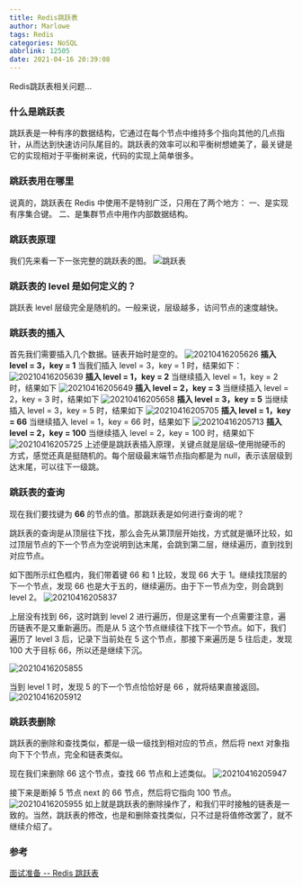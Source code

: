 ```yaml
---
title: Redis跳跃表
author: Marlowe
tags: Redis
categories: NoSQL
abbrlink: 12505
date: 2021-04-16 20:39:08
---
```

Redis跳跃表相关问题...
<!--more-->

### 什么是跳跃表
跳跃表是一种有序的数据结构，它通过在每个节点中维持多个指向其他的几点指针，从而达到快速访问队尾目的。跳跃表的效率可以和平衡树想媲美了，最关键是它的实现相对于平衡树来说，代码的实现上简单很多。

### 跳跃表用在哪里

说真的，跳跃表在 Redis 中使用不是特别广泛，只用在了两个地方：
一、是实现有序集合键。
二、是集群节点中用作内部数据结构。
### 跳跃表原理
我们先来看一下一张完整的跳跃表的图。
![跳跃表](https://img-blog.csdnimg.cn/20190608163948471.png?x-oss-process=image/watermark,type_ZmFuZ3poZW5naGVpdGk,shadow_10,text_aHR0cHM6Ly9ibG9nLmNzZG4ubmV0L3dlaXhpbl80MTYyMjE4Mw==,size_16,color_FFFFFF,t_70)

### 跳跃表的 level 是如何定义的？
跳跃表 level 层级完全是随机的。一般来说，层级越多，访问节点的速度越快。


### 跳跃表的插入
首先我们需要插入几个数据。链表开始时是空的。
![20210416205626](http://marlowe.oss-cn-beijing.aliyuncs.com/img/20210416205626.png)
**插入 level = 3，key = 1**
当我们插入 level = 3，key = 1 时，结果如下：
![20210416205639](http://marlowe.oss-cn-beijing.aliyuncs.com/img/20210416205639.png)
**插入 level = 1，key = 2**
当继续插入 level = 1，key = 2 时，结果如下
![20210416205649](http://marlowe.oss-cn-beijing.aliyuncs.com/img/20210416205649.png)
**插入 level = 2，key = 3**
当继续插入 level = 2，key = 3 时，结果如下
![20210416205658](http://marlowe.oss-cn-beijing.aliyuncs.com/img/20210416205658.png)
**插入 level = 3，key = 5**
当继续插入 level = 3，key = 5 时，结果如下
![20210416205705](http://marlowe.oss-cn-beijing.aliyuncs.com/img/20210416205705.png)
**插入 level = 1，key = 66**
当继续插入 level = 1，key = 66 时，结果如下
![20210416205713](http://marlowe.oss-cn-beijing.aliyuncs.com/img/20210416205713.png)
**插入 level = 2，key = 100**
当继续插入 level = 2，key = 100 时，结果如下
![20210416205725](http://marlowe.oss-cn-beijing.aliyuncs.com/img/20210416205725.png)
上述便是跳跃表插入原理，关键点就是层级–使用抛硬币的方式，感觉还真是挺随机的。每个层级最末端节点指向都是为 null，表示该层级到达末尾，可以往下一级跳。


### 跳跃表的查询
现在我们要找键为 **66** 的节点的值。那跳跃表是如何进行查询的呢？

跳跃表的查询是从顶层往下找，那么会先从第顶层开始找，方式就是循环比较，如过顶层节点的下一个节点为空说明到达末尾，会跳到第二层，继续遍历，直到找到对应节点。

如下图所示红色框内，我们带着键 66 和 1 比较，发现 66 大于 1。继续找顶层的下一个节点，发现 66 也是大于五的，继续遍历。由于下一节点为空，则会跳到 level 2。
![20210416205837](http://marlowe.oss-cn-beijing.aliyuncs.com/img/20210416205837.png)

上层没有找到 66，这时跳到 level 2 进行遍历，但是这里有一个点需要注意，遍历链表不是又重新遍历。而是从 5 这个节点继续往下找下一个节点。如下，我们遍历了 level 3 后，记录下当前处在 5 这个节点，那接下来遍历是 5 往后走，发现 100 大于目标 66，所以还是继续下沉。

![20210416205855](http://marlowe.oss-cn-beijing.aliyuncs.com/img/20210416205855.png)

当到 level 1 时，发现 5 的下一个节点恰恰好是 66 ，就将结果直接返回。
![20210416205912](http://marlowe.oss-cn-beijing.aliyuncs.com/img/20210416205912.png)

### 跳跃表删除
跳跃表的删除和查找类似，都是一级一级找到相对应的节点，然后将 next 对象指向下下个节点，完全和链表类似。

现在我们来删除 66 这个节点，查找 66 节点和上述类似。
![20210416205947](http://marlowe.oss-cn-beijing.aliyuncs.com/img/20210416205947.png)

接下来是断掉 5 节点 next 的 66 节点，然后将它指向 100 节点。
![20210416205955](http://marlowe.oss-cn-beijing.aliyuncs.com/img/20210416205955.png)
如上就是跳跃表的删除操作了，和我们平时接触的链表是一致的。当然，跳跃表的修改，也是和删除查找类似，只不过是将值修改罢了，就不继续介绍了。

### 参考
[面试准备 -- Redis 跳跃表](https://blog.csdn.net/weixin_41622183/article/details/91126155)

